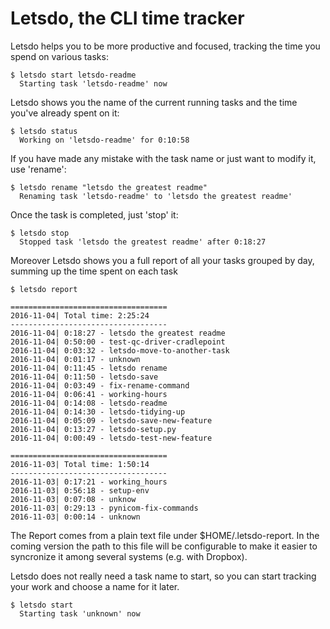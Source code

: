# Letsdo, the CLI time tracker

Letsdo helps you to be more productive and focused, tracking the time you spend on various tasks:

    $ letsdo start letsdo-readme
      Starting task 'letsdo-readme' now

Letsdo shows you the name of the current running tasks and the time you've already spent on it:

    $ letsdo status
      Working on 'letsdo-readme' for 0:10:58

If you have made any mistake with the task name or just want to modify it, use 'rename':

    $ letsdo rename "letsdo the greatest readme"
      Renaming task 'letsdo-readme' to 'letsdo the greatest readme'

Once the task is completed, just 'stop' it:

    $ letsdo stop
      Stopped task 'letsdo the greatest readme' after 0:18:27

Moreover Letsdo shows you a full report of all your tasks grouped by day, summing up the time spent on each task

    $ letsdo report

    ===================================
    2016-11-04| Total time: 2:25:24
    -----------------------------------
    2016-11-04| 0:18:27 - letsdo the greatest readme
    2016-11-04| 0:50:00 - test-qc-driver-cradlepoint
    2016-11-04| 0:03:32 - letsdo-move-to-another-task
    2016-11-04| 0:01:17 - unknown
    2016-11-04| 0:11:45 - letsdo rename
    2016-11-04| 0:11:50 - letsdo-save
    2016-11-04| 0:03:49 - fix-rename-command
    2016-11-04| 0:06:41 - working-hours
    2016-11-04| 0:14:08 - letsdo-readme
    2016-11-04| 0:14:30 - letsdo-tidying-up
    2016-11-04| 0:05:09 - letsdo-save-new-feature
    2016-11-04| 0:13:27 - letsdo-setup.py
    2016-11-04| 0:00:49 - letsdo-test-new-feature

    ===================================
    2016-11-03| Total time: 1:50:14
    -----------------------------------
    2016-11-03| 0:17:21 - working_hours
    2016-11-03| 0:56:18 - setup-env
    2016-11-03| 0:07:08 - unknow
    2016-11-03| 0:29:13 - pynicom-fix-commands
    2016-11-03| 0:00:14 - unknown

The Report comes from a plain text file under $HOME/.letsdo-report.
In the coming version the path to this file will be configurable to make it easier to syncronize it among several systems (e.g. with Dropbox).

Letsdo does not really need a task name to start, so you can start tracking your work and choose a name for it later.

    $ letsdo start
      Starting task 'unknown' now



